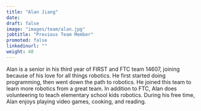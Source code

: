 ```yaml
---
title: "Alan Jiang"
date:
draft: false
image: "images/team/alan.jpg"
jobtitle: "Previous Team Member"
promoted: false
linkedinurl: ""
weight: 48
---
```


Alan is a senior in his third year of FIRST and FTC team 14607, joining because of his love for all things robotics. He first started doing programming, then went down the path to robotics. He joined this team to learn more robotics from a great team. In addition to FTC, Alan does volunteering to teach elementary school kids robotics. During his free time, Alan enjoys playing video games, cooking, and reading.
